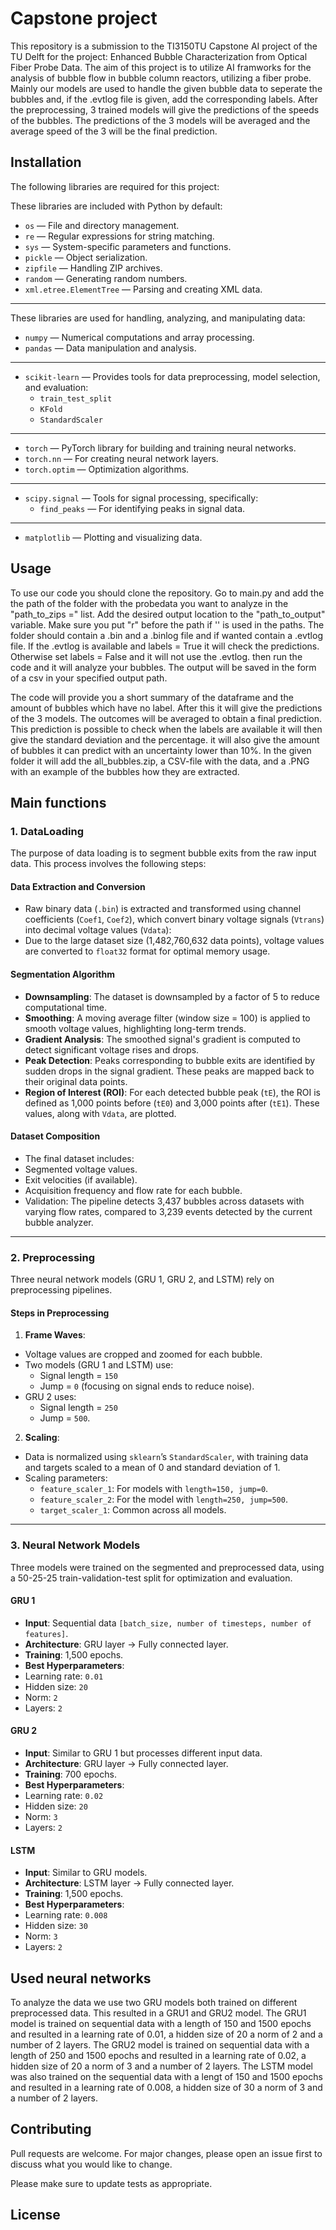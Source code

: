 # Capstone project
This repository is a submission to the TI3150TU Capstone AI project of the TU Delft for the project: Enhanced Bubble Characterization from Optical Fiber Probe Data. The aim of this project is to utilize AI framworks for the analysis of bubble flow in bubble column reactors, utilizing a fiber probe. Mainly our models are used to handle the given bubble data to seperate the bubbles and, if the .evtlog file is given, add the corresponding labels. After the preprocessing, 3 trained models will give the predictions of the speeds of the bubbles. The predictions of the 3 models will be averaged and the average speed of the 3 will be the final prediction.  


## Installation


The following libraries are required for this project:

These libraries are included with Python by default:
- `os` — File and directory management.
- `re` — Regular expressions for string matching.
- `sys` — System-specific parameters and functions.
- `pickle` — Object serialization.
- `zipfile` — Handling ZIP archives.
- `random` — Generating random numbers.
- `xml.etree.ElementTree` — Parsing and creating XML data.

---

These libraries are used for handling, analyzing, and manipulating data:
- `numpy` — Numerical computations and array processing.
- `pandas` — Data manipulation and analysis.

---

- `scikit-learn` — Provides tools for data preprocessing, model selection, and evaluation:
  - `train_test_split`
  - `KFold`
  - `StandardScaler`

---

- `torch` — PyTorch library for building and training neural networks.
- `torch.nn` — For creating neural network layers.
- `torch.optim` — Optimization algorithms.

---
- `scipy.signal` — Tools for signal processing, specifically:
  - `find_peaks` — For identifying peaks in signal data.

---

- `matplotlib` — Plotting and visualizing data.

## Usage
To use our code you should clone the repository.
Go to main.py and add the the path of the folder with the probedata you want to analyze in the "path_to_zips =" list.
Add the desired output location to the "path_to_output" variable.
Make sure you put "r" before the path if '\' is used in the paths.
The folder should contain a .bin and a .binlog file and if wanted contain a .evtlog file.
If the .evtlog is available and labels = True it will check the predictions. 
Otherwise set labels = False and it will not use the .evtlog.
then run the code and it will analyze your bubbles. 
The output will be saved in the form of a csv in your specified output path.

The code will provide you a short summary of the dataframe and the amount of bubbles which have no label. After this it will give the predictions of the 3 models. The outcomes will be averaged to obtain a final prediction. This prediction is possible to check when the labels are available it will then give the standard deviation and the percentage. 
it will also give the amount of bubbles it can predict with an uncertainty lower than 10%. 
In the given folder it will add the all_bubbles.zip, a CSV-file with the data, and a .PNG with an example of the bubbles how they are extracted.

## Main functions

### **1. DataLoading**  
The purpose of data loading is to segment bubble exits from the raw input data. This process involves the following steps:  

#### **Data Extraction and Conversion**  
- Raw binary data (`.bin`) is extracted and transformed using channel coefficients (`Coef1`, `Coef2`), which convert binary voltage signals (`Vtrans`) into decimal voltage values (`Vdata`):  
- Due to the large dataset size (1,482,760,632 data points), voltage values are converted to `float32` format for optimal memory usage.

#### **Segmentation Algorithm**  
- **Downsampling**: The dataset is downsampled by a factor of 5 to reduce computational time.  
- **Smoothing**: A moving average filter (window size = 100) is applied to smooth voltage values, highlighting long-term trends.  
- **Gradient Analysis**: The smoothed signal's gradient is computed to detect significant voltage rises and drops.  
- **Peak Detection**: Peaks corresponding to bubble exits are identified by sudden drops in the signal gradient. These peaks are mapped back to their original data points.  
- **Region of Interest (ROI)**: For each detected bubble peak (`tE`), the ROI is defined as 1,000 points before (`tE0`) and 3,000 points after (`tE1`). These values, along with `Vdata`, are plotted.


#### **Dataset Composition**  
- The final dataset includes:
- Segmented voltage values.
- Exit velocities (if available).
- Acquisition frequency and flow rate for each bubble.
- Validation: The pipeline detects 3,437 bubbles across datasets with varying flow rates, compared to 3,239 events detected by the current bubble analyzer.

---

### **2. Preprocessing**  
Three neural network models (GRU 1, GRU 2, and LSTM) rely on preprocessing pipelines.  

#### **Steps in Preprocessing**  
1. **Frame Waves**:  
 - Voltage values are cropped and zoomed for each bubble.  
 - Two models (GRU 1 and LSTM) use:
   - Signal length = `150`
   - Jump = `0` (focusing on signal ends to reduce noise).  
 - GRU 2 uses:
   - Signal length = `250`
   - Jump = `500`.
2. **Scaling**:  
 - Data is normalized using `sklearn`’s `StandardScaler`, with training data and targets scaled to a mean of 0 and standard deviation of 1.  
 - Scaling parameters:  
   - `feature_scaler_1`: For models with `length=150, jump=0`.  
   - `feature_scaler_2`: For the model with `length=250, jump=500`.  
   - `target_scaler_1`: Common across all models.

---

### **3. Neural Network Models**  
Three models were trained on the segmented and preprocessed data, using a 50-25-25 train-validation-test split for optimization and evaluation.  

#### **GRU 1**  
- **Input**: Sequential data `[batch_size, number of timesteps, number of features]`.  
- **Architecture**: GRU layer → Fully connected layer.  
- **Training**: 1,500 epochs.  
- **Best Hyperparameters**:
- Learning rate: `0.01`  
- Hidden size: `20`  
- Norm: `2`  
- Layers: `2`

#### **GRU 2**  
- **Input**: Similar to GRU 1 but processes different input data.  
- **Architecture**: GRU layer → Fully connected layer.  
- **Training**: 700 epochs.  
- **Best Hyperparameters**:
- Learning rate: `0.02`  
- Hidden size: `20`  
- Norm: `3`  
- Layers: `2`

#### **LSTM**  
- **Input**: Similar to GRU models.  
- **Architecture**: LSTM layer → Fully connected layer.  
- **Training**: 1,500 epochs.  
- **Best Hyperparameters**:
- Learning rate: `0.008`  
- Hidden size: `30`  
- Norm: `3`  
- Layers: `2`

## Used neural networks
To analyze the data we use two GRU models both trained on different preprocessed data. This resulted in a GRU1 and GRU2 model. 
The GRU1 model is trained on sequential data with a length of 150 and 1500 epochs and resulted in a learning rate of 0.01, a hidden size of 20 a norm of 2  and a number of 2 layers.
The GRU2 model is trained on sequential data with a length of 250 and 1500 epochs and resulted in a learning rate of 0.02, a hidden size of 20 a norm of 3  and a number of 2 layers.
The LSTM model was also trained on the sequential data with a lengt of 150 and 1500 epochs and resulted in  a learning rate of 0.008, a hidden size of 30 a norm of 3 and a number of 2 layers.


## Contributing

Pull requests are welcome. For major changes, please open an issue first
to discuss what you would like to change.

Please make sure to update tests as appropriate.

## License

